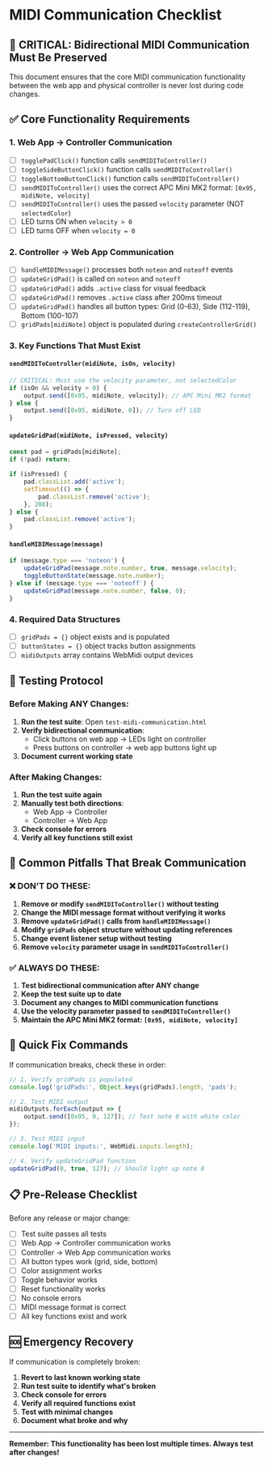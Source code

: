 # MIDI Communication Checklist

## 🚨 CRITICAL: Bidirectional MIDI Communication Must Be Preserved

This document ensures that the core MIDI communication functionality between the web app and physical controller is never lost during code changes.

## ✅ Core Functionality Requirements

### 1. **Web App → Controller Communication**
- [ ] `togglePadClick()` function calls `sendMIDIToController()`
- [ ] `toggleSideButtonClick()` function calls `sendMIDIToController()`
- [ ] `toggleBottomButtonClick()` function calls `sendMIDIToController()`
- [ ] `sendMIDIToController()` uses the correct APC Mini MK2 format: `[0x95, midiNote, velocity]`
- [ ] `sendMIDIToController()` uses the passed `velocity` parameter (NOT `selectedColor`)
- [ ] LED turns ON when `velocity > 0`
- [ ] LED turns OFF when `velocity = 0`

### 2. **Controller → Web App Communication**
- [ ] `handleMIDIMessage()` processes both `noteon` and `noteoff` events
- [ ] `updateGridPad()` is called on `noteon` and `noteoff`
- [ ] `updateGridPad()` adds `.active` class for visual feedback
- [ ] `updateGridPad()` removes `.active` class after 200ms timeout
- [ ] `updateGridPad()` handles all button types: Grid (0-63), Side (112-119), Bottom (100-107)
- [ ] `gridPads[midiNote]` object is populated during `createControllerGrid()`

### 3. **Key Functions That Must Exist**

#### `sendMIDIToController(midiNote, isOn, velocity)`
```javascript
// CRITICAL: Must use the velocity parameter, not selectedColor
if (isOn && velocity > 0) {
    output.send([0x95, midiNote, velocity]); // APC Mini MK2 format
} else {
    output.send([0x95, midiNote, 0]); // Turn off LED
}
```

#### `updateGridPad(midiNote, isPressed, velocity)`
```javascript
const pad = gridPads[midiNote];
if (!pad) return;

if (isPressed) {
    pad.classList.add('active');
    setTimeout(() => {
        pad.classList.remove('active');
    }, 200);
} else {
    pad.classList.remove('active');
}
```

#### `handleMIDIMessage(message)`
```javascript
if (message.type === 'noteon') {
    updateGridPad(message.note.number, true, message.velocity);
    toggleButtonState(message.note.number);
} else if (message.type === 'noteoff') {
    updateGridPad(message.note.number, false, 0);
}
```

### 4. **Required Data Structures**
- [ ] `gridPads = {}` object exists and is populated
- [ ] `buttonStates = {}` object tracks button assignments
- [ ] `midiOutputs` array contains WebMidi output devices

## 🧪 Testing Protocol

### Before Making ANY Changes:
1. **Run the test suite**: Open `test-midi-communication.html`
2. **Verify bidirectional communication**:
   - Click buttons on web app → LEDs light on controller
   - Press buttons on controller → web app buttons light up
3. **Document current working state**

### After Making Changes:
1. **Run the test suite again**
2. **Manually test both directions**:
   - Web App → Controller
   - Controller → Web App
3. **Check console for errors**
4. **Verify all key functions still exist**

## 🚫 Common Pitfalls That Break Communication

### ❌ DON'T DO THESE:
1. **Remove or modify `sendMIDIToController()` without testing**
2. **Change the MIDI message format without verifying it works**
3. **Remove `updateGridPad()` calls from `handleMIDIMessage()`**
4. **Modify `gridPads` object structure without updating references**
5. **Change event listener setup without testing**
6. **Remove `velocity` parameter usage in `sendMIDIToController()`**

### ✅ ALWAYS DO THESE:
1. **Test bidirectional communication after ANY change**
2. **Keep the test suite up to date**
3. **Document any changes to MIDI communication functions**
4. **Use the velocity parameter passed to `sendMIDIToController()`**
5. **Maintain the APC Mini MK2 format: `[0x95, midiNote, velocity]`**

## 🔧 Quick Fix Commands

If communication breaks, check these in order:

```javascript
// 1. Verify gridPads is populated
console.log('gridPads:', Object.keys(gridPads).length, 'pads');

// 2. Test MIDI output
midiOutputs.forEach(output => {
    output.send([0x95, 0, 127]); // Test note 0 with white color
});

// 3. Test MIDI input
console.log('MIDI inputs:', WebMidi.inputs.length);

// 4. Verify updateGridPad function
updateGridPad(0, true, 127); // Should light up note 0
```

## 📋 Pre-Release Checklist

Before any release or major change:

- [ ] Test suite passes all tests
- [ ] Web App → Controller communication works
- [ ] Controller → Web App communication works
- [ ] All button types work (grid, side, bottom)
- [ ] Color assignment works
- [ ] Toggle behavior works
- [ ] Reset functionality works
- [ ] No console errors
- [ ] MIDI message format is correct
- [ ] All key functions exist and work

## 🆘 Emergency Recovery

If communication is completely broken:

1. **Revert to last known working state**
2. **Run test suite to identify what's broken**
3. **Check console for errors**
4. **Verify all required functions exist**
5. **Test with minimal changes**
6. **Document what broke and why**

---

**Remember: This functionality has been lost multiple times. Always test after changes!**
